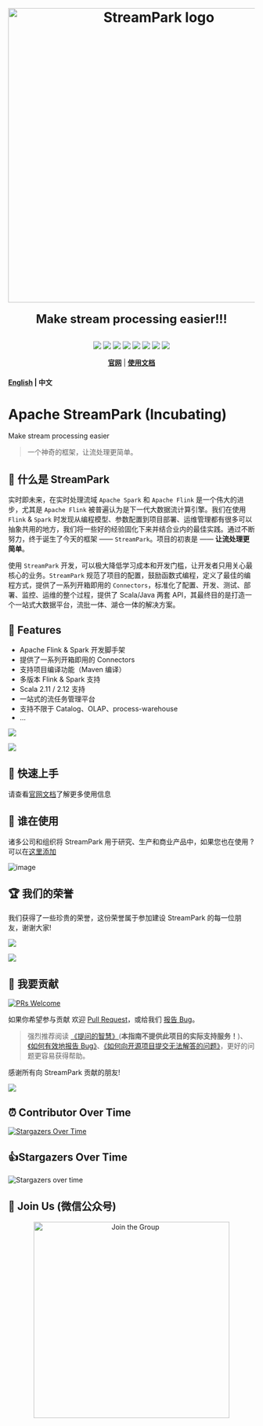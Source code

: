 <div align="center">
    <br/>
    <h1>
        <a href="https://streampark.apache.org" target="_blank" rel="noopener noreferrer">
        <img width="600" src="https://streampark.apache.org/image/logo1.svg" alt="StreamPark logo">
        </a>
    </h1>
    <strong style="font-size: 1.5rem">Make stream processing easier!!!</strong>
</div>

<br/>

<p align="center">
  <img src="https://tokei.rs/b1/github/apache/streampark">
  <img src="https://img.shields.io/github/v/release/apache/streampark.svg">
  <img src="https://img.shields.io/github/stars/apache/streampark">
  <img src="https://img.shields.io/github/forks/apache/streampark">
  <img src="https://img.shields.io/github/issues/apache/streampark">
  <img src="https://img.shields.io/github/downloads/apache/streampark/total.svg">
  <img src="https://img.shields.io/github/languages/count/apache/streampark">
  <a href="https://www.apache.org/licenses/LICENSE-2.0.html"><img src="https://img.shields.io/badge/license-Apache%202-4EB1BA.svg"></a>
</p>


<div align="center">

**[官网](https://streampark.apache.org)** |
**[使用文档](https://streampark.apache.org/docs/intro)**

</div>

#### [English](README.md) | 中文

# Apache StreamPark (Incubating)

Make stream processing easier

> 一个神奇的框架，让流处理更简单。

## 🚀 什么是 StreamPark

实时即未来，在实时处理流域 `Apache Spark` 和 `Apache Flink` 是一个伟大的进步，尤其是 `Apache Flink` 被普遍认为是下一代大数据流计算引擎。我们在使用 `Flink` & `Spark` 时发现从编程模型、参数配置到项目部署、运维管理都有很多可以抽象共用的地方，我们将一些好的经验固化下来并结合业内的最佳实践。通过不断努力，终于诞生了今天的框架 —— `StreamPark`。项目的初衷是 —— **让流处理更简单**。

使用 `StreamPark` 开发，可以极大降低学习成本和开发门槛，让开发者只用关心最核心的业务。`StreamPark` 规范了项目的配置，鼓励函数式编程，定义了最佳的编程方式，提供了一系列开箱即用的 `Connectors`，标准化了配置、开发、测试、部署、监控、运维的整个过程，提供了 Scala/Java 两套 API，其最终目的是打造一个一站式大数据平台，流批一体、湖仓一体的解决方案。

## 🎉 Features

* Apache Flink & Spark 开发脚手架
* 提供了一系列开箱即用的 Connectors
* 支持项目编译功能（Maven 编译）
* 多版本 Flink & Spark 支持
* Scala 2.11 / 2.12 支持
* 一站式的流任务管理平台
* 支持不限于 Catalog、OLAP、process-warehouse
* ...

![](https://streampark.apache.org/image/dashboard.png)

![](https://user-images.githubusercontent.com/13284744/142746864-d807d728-423f-41c3-b90d-45ce2c21936b.png)

## 🚀 快速上手

请查看[官网文档](https://streampark.apache.org/docs/intro)了解更多使用信息

## 💋 谁在使用

诸多公司和组织将 StreamPark 用于研究、生产和商业产品中，如果您也在使用 ? 可以在[这里添加](https://github.com/streamxhub/streamx/issues/163)

![image](https://user-images.githubusercontent.com/13284744/182794423-b77a09dd-ed45-4e87-a1bb-2a4646951f22.png)

## 🏆 我们的荣誉

我们获得了一些珍贵的荣誉，这份荣誉属于参加建设 StreamPark 的每一位朋友，谢谢大家!

![](https://user-images.githubusercontent.com/13284744/142746797-85ebf7b4-4105-4b5b-a023-0689c7fd1d2d.png)

![](https://user-images.githubusercontent.com/13284744/174478150-78e078b2-739f-49a3-8d49-d4763a01268f.jpg)

## 🤝 我要贡献

[![PRs Welcome](https://img.shields.io/badge/PRs-welcome-brightgreen.svg?style=flat-square)](https://github.com/apache/streampark/pulls)

如果你希望参与贡献 欢迎 [Pull Request](https://github.com/apache/streampark/pulls)，或给我们 [报告 Bug](https://github.com/apache/streampark/issues/new/choose)。

> 强烈推荐阅读 [《提问的智慧》](https://github.com/ryanhanwu/How-To-Ask-Questions-The-Smart-Way)(**本指南不提供此项目的实际支持服务！**)、[《如何有效地报告 Bug》](http://www.chiark.greenend.org.uk/%7Esgtatham/bugs-cn.html)、[《如何向开源项目提交无法解答的问题》](https://zhuanlan.zhihu.com/p/25795393)，更好的问题更容易获得帮助。

感谢所有向 StreamPark 贡献的朋友!

<a href="https://github.com/apache/streampark/graphs/contributors">
    <img src="https://contrib.rocks/image?repo=apache/streampark" />
</a>


## ⏰ Contributor Over Time

[![Stargazers Over Time](https://contributor-overtime-api.git-contributor.com/contributors-svg?chart=contributorOverTime&repo=apache/incubator-streampark)](https://git-contributor.com?chart=contributorOverTime&repo=apache/incubator-streampark)

## 👍Stargazers Over Time

![Stargazers over time](https://starchart.cc/apache/streampark.svg)

## 💬 Join Us (微信公众号)

<div align="center">
    <img src="https://streampark.apache.org/image/wx_qr.png" alt="Join the Group" height="400px"><br>
</div>
